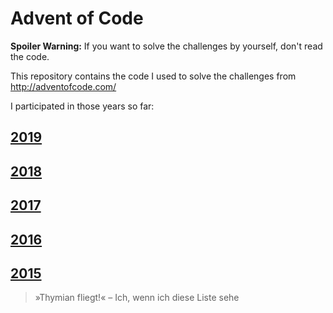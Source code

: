 Advent of Code
==============

**Spoiler Warning:** If you want to solve the challenges by yourself, don't read the code.

This repository contains the code I used to solve the challenges from http://adventofcode.com/

I participated in those years so far:

[2019](2019)
------------

[2018](2018)
------------

[2017](2017)
------------

[2016](2016)
------------

[2015](2015)
------------


> »Thymian fliegt!« – Ich, wenn ich diese Liste sehe
